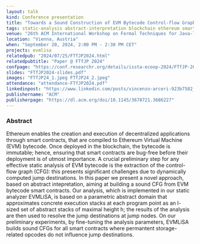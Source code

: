 ```yaml
---
layout: talk
kind: Conference presentation
title: "Towards a Sound Construction of EVM Bytecode Control-flow Graphs"
tags: static-analysis abstract-interpretation blockchain ethereum smart-contract
venue: "26th ACM International Workshop on Formal Techniques for Java-like Programs (FTfJP 2024)"
location: "Vienna, Austria"
when: "September 20, 2024, 2:00 PM - 2:30 PM CET"
projects: evmlisa
relatedpub: "2024/07/25/FTfJP2024.html"
relatedpubtitle: "Paper @ FTfJP 2024"
confpage: "https://conf.researchr.org/details/issta-ecoop-2024/FTfJP-2024-papers/9/Towards-a-Sound-Construction-of-EVM-Bytecode-Control-flow-Graphs"
slides: "FTfJP2024-slides.pdf"
images: "FTfJP24_1.jpeg FTfJP24_2.jpeg"
attendance: "attendance-FTfJP2024.pdf"
linkedinpost: "https://www.linkedin.com/posts/vincenzo-arceri-923b7582_saverio-mattia-merenda-just-presented-our-activity-7242871907530747904-0b8P?utm_source=share&utm_medium=member_desktop"
publishername: "ACM"
publisherpage: "https://dl.acm.org/doi/10.1145/3678721.3686227"
---
```


### Abstract

Ethereum enables the creation and execution of decentralized applications through smart contracts, that are compiled to Ethereum Virtual Machine (EVM) bytecode. Once deployed in the blockchain, the bytecode is immutable; hence, ensuring that smart contracts are bug-free before their deployment is of utmost importance. A crucial preliminary step for any effective static analysis of EVM bytecode is the extraction of the control-flow graph (CFG): this presents significant challenges due to dynamically computed jump destinations. In this paper we present a novel approach, based on abstract intepretation, aiming at building a sound CFG from EVM bytecode smart contracts. Our analysis, which is implemented in our static analyzer EVMLiSA, is based on a parametric abstract domain that approximates concrete execution stacks at each program point as an l-sized set of abstract stacks of maximal height h; the results of the analysis are then used to resolve the jump destinations at jump nodes. On our preliminary experiments, by fine-tuning the analysis parameters, EVMLiSA builds sound CFGs for all smart contracts where permantent storage-related opcodes do not influence jump destinations.
